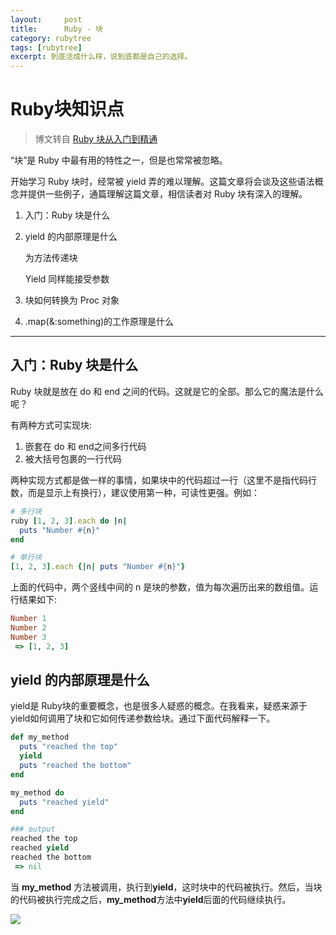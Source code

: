 ```yaml
---
layout:     post
title:      Ruby - 块
category: rubytree
tags: [rubytree]
excerpt: 到底活成什么样，说到底都是自己的选择。
---
```



Ruby块知识点
=======

> 博文转自 [Ruby 块从入门到精通](https://www.jianshu.com/p/356e69cd9bf9)

“块”是 Ruby 中最有用的特性之一，但是也常常被忽略。

开始学习 Ruby 块时，经常被 yield 弄的难以理解。这篇文章将会谈及这些语法概念并提供一些例子，通篇理解这篇文章，相信读者对 Ruby 块有深入的理解。

1. 入门：Ruby 块是什么
2. yield 的内部原理是什么

    为方法传递块
    
    Yield 同样能接受参数

3. 块如何转换为 Proc 对象

4. .map(&:something)的工作原理是什么

--------------------------------------------------------------------------------

入门：Ruby 块是什么
----------

Ruby 块就是放在 do 和 end 之间的代码。这就是它的全部。那么它的魔法是什么呢？

有两种方式可实现块:

1. 嵌套在 do 和 end之间多行代码
2. 被大括号包裹的一行代码

两种实现方式都是做一样的事情，如果块中的代码超过一行（这里不是指代码行数，而是显示上有换行），建议使用第一种，可读性更强。例如：

```ruby
# 多行块
ruby [1, 2, 3].each do |n|
  puts "Number #{n}"
end

# 单行块
[1, 2, 3].each {|n| puts "Number #{n}"}

```

上面的代码中，两个竖线中间的 n 是块的参数，值为每次遍历出来的数组值。运行结果如下:

``` ruby
Number 1
Number 2
Number 3
 => [1, 2, 3]
```

yield 的内部原理是什么
----------------------

yield是 Ruby块的重要概念，也是很多人疑惑的概念。在我看来，疑惑来源于yield如何调用了块和它如何传递参数给块。通过下面代码解释一下。

```ruby
def my_method
  puts "reached the top"
  yield
  puts "reached the bottom"
end

my_method do
  puts "reached yield"
end

### output
reached the top
reached yield
reached the bottom
 => nil
```

当 **my_method** 方法被调用，执行到**yield**，这时块中的代码被执行。然后，当块的代码被执行完成之后，**my_method**方法中**yield**后面的代码继续执行。

![](https://hunzino1.github.io/assets/images/2019/ruby_block/block1.webp)


